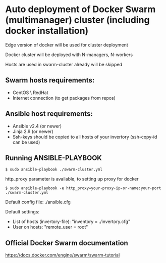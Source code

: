 # Auto deployment of Docker Swarm (multimanager) cluster (including docker installation)
Edge version of docker will be used for cluster deployment 

Docker cluster will be deployed with N-managers, N-workers

Hosts are used in swarm-cluster already will be skipped 


## Swarm hosts requirements:
* CentOS \ RedHat
* Internet connection (to get packages from repos)

## Ansible host requirements:
* Ansible v2.4 (or newer)
* Jinja 2.9 (or newer)
* Ssh-keys should be copied to all hosts of your invertory (ssh-copy-id can be used)

## Running ANSIBLE-PLAYBOOK
```
$ sudo ansible-playbook ./swarm-cluster.yml
```
http_proxy parameter is available, to setting up proxy for docker
```
$ sudo ansible-playbook -e http_proxy=your-proxy-ip-or-name:your-port ./swarm-cluster.yml
```

Default config file:
./ansible.cfg

Default settings:
* List of hosts (invertory-file): "inventory = ./invertory.cfg" 
* User on hosts: "remote_user = root"

## Official Docker Swarm documentation
https://docs.docker.com/engine/swarm/swarm-tutorial

